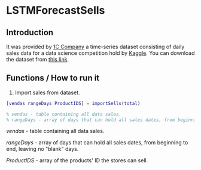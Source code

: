 # LSTMForecastSells
## Introduction
It was provided by [1C Company](http://www.1c.com/) a time-series dataset consisting of daily sales data for a data science competition hold by [Kaggle](https://www.kaggle.com/).
You can download the dataset from [this link](https://www.kaggle.com/c/competitive-data-science-predict-future-sales/data).

## Functions / How to run it
1. Import sales from dataset.
```Matlab
[vendas rangeDays ProductIDS] = importSells(total)

% vendas - table containing all data sales.
% rangeDays - array of days that can hold all sales dates, from beginning to end, leaving no "blank" days.
```
*vendas* - table containing all data sales.

*rangeDays* - array of days that can hold all sales dates, from beginning to end, leaving no "blank" days.

*ProductIDS* - array of the products' ID the stores can sell.

